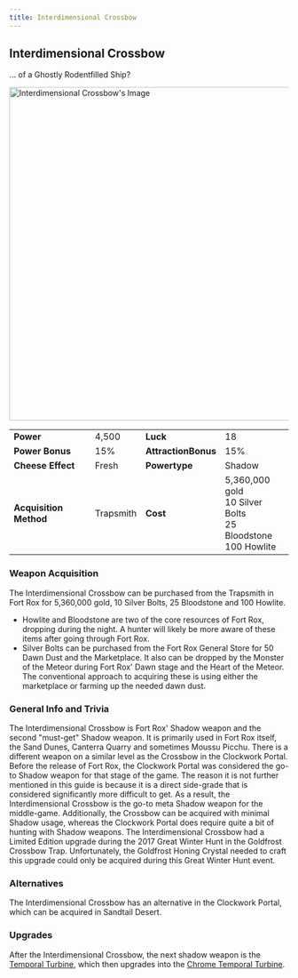 ```yaml
---
title: Interdimensional Crossbow
---
```


## Interdimensional Crossbow

... of a Ghostly Rodentfilled Ship?

<img src="/assets/images/weapons/ict.png" alt="Interdimensional Crossbow's Image" width="600">

|                        |           |                     |                                                                         |
| ---------------------- | --------- | ------------------- | ----------------------------------------------------------------------- |
| **Power**              | 4,500     | **Luck**            | 18                                                                      |
| **Power Bonus**        | 15%       | **AttractionBonus** | 15%                                                                     |
| **Cheese Effect**      | Fresh     | **Powertype**       | Shadow                                                                  |
| **Acquisition Method** | Trapsmith | **Cost**            | 5,360,000 gold <br> 10 Silver Bolts <br> 25 Bloodstone <br> 100 Howlite |

### Weapon Acquisition

The Interdimensional Crossbow can be purchased from the Trapsmith in Fort Rox for 5,360,000 gold, 10 Silver Bolts, 25 Bloodstone and 100 Howlite.

- Howlite and Bloodstone are two of the core resources of Fort Rox, dropping during the night. A hunter will likely be more aware of these items after going through Fort Rox.
- Silver Bolts can be purchased from the Fort Rox General Store for 50 Dawn Dust and the Marketplace. It also can be dropped by the Monster of the Meteor during Fort Rox' Dawn stage and the Heart of the Meteor. The conventional approach to acquiring these is using either the marketplace or farming up the needed dawn dust.

### General Info and Trivia

The Interdimensional Crossbow is Fort Rox' Shadow weapon and the second "must-get" Shadow weapon. It is primarily used in Fort Rox itself, the Sand Dunes, Canterra Quarry and sometimes Moussu Picchu.
There is a different weapon on a similar level as the Crossbow in the Clockwork Portal. Before the release of Fort Rox, the Clockwork Portal was considered the go-to Shadow weapon for that stage of the game. The reason it is not further mentioned in this guide is because it is a direct side-grade that is considered significantly more difficult to get. As a result, the Interdimensional Crossbow is the go-to meta Shadow weapon for the middle-game. Additionally, the Crossbow can be acquired with minimal Shadow usage, whereas the Clockwork Portal does require quite a bit of hunting with Shadow weapons.
The Interdimensional Crossbow had a Limited Edition upgrade during the 2017 Great Winter Hunt in the Goldfrost Crossbow Trap. Unfortunately, the Goldfrost Honing Crystal needed to craft this upgrade could only be acquired during this Great Winter Hunt event.

### Alternatives

The Interdimensional Crossbow has an alternative in the Clockwork Portal, which can be acquired in Sandtail Desert.

### Upgrades

After the Interdimensional Crossbow, the next shadow weapon is the [Temporal Turbine](/weapons/shadow/tt), which then upgrades into the [Chrome Temporal Turbine](/weapons/shadow/ctt).
